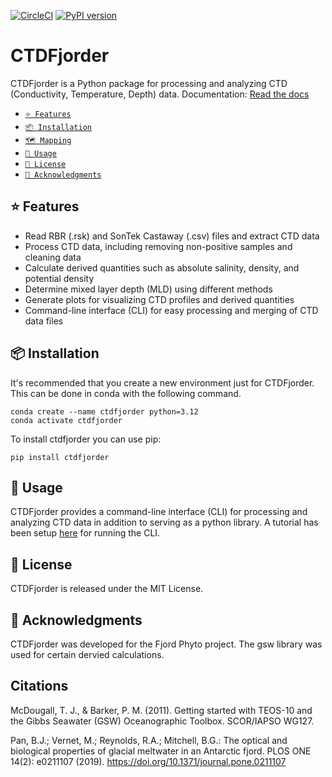 [![CircleCI](https://dl.circleci.com/status-badge/img/circleci/BqQeY7gNQzLD7veRpM5Fpj/4nijPG3CZqyE8SAoqtPWZr/tree/main.svg?style=shield)](https://dl.circleci.com/status-badge/redirect/circleci/BqQeY7gNQzLD7veRpM5Fpj/4nijPG3CZqyE8SAoqtPWZr/tree/main)
[![PyPI version](https://badge.fury.io/py/ctdfjorder.svg)](https://badge.fury.io/py/ctdfjorder)

# CTDFjorder
CTDFjorder is a Python package for processing and analyzing CTD (Conductivity, Temperature, Depth) data.
Documentation: [Read the docs](https://nikothomas.github.io/ctdfjorder/)

- [<code>⭐ Features</code>](#-features)
- [<code>📦 Installation</code>](#-installation)
- [<code>🗺️ Mapping</code>](#-mapping)
- [<code>🚀 Usage</code>](#-usage)
- [<code>📝 License</code>](#-license)
- [<code>📢 Acknowledgments</code>](#-acknowledgments)

## ⭐ Features
- Read RBR (.rsk) and SonTek Castaway (.csv) files and extract CTD data
- Process CTD data, including removing non-positive samples and cleaning data
- Calculate derived quantities such as absolute salinity, density, and potential density
- Determine mixed layer depth (MLD) using different methods
- Generate plots for visualizing CTD profiles and derived quantities
- Command-line interface (CLI) for easy processing and merging of CTD data files

## 📦 Installation
It's recommended that you create a new environment just for CTDFjorder. This can be done in conda with the following
command.
```shell
conda create --name ctdfjorder python=3.12
conda activate ctdfjorder
```
To install ctdfjorder you can use pip:
```shell
pip install ctdfjorder
```

## 🚀 Usage
CTDFjorder provides a command-line interface (CLI) for processing and analyzing CTD data in addition to serving
as a python library. A tutorial has been setup [here](https://nikothomas.github.io/ctdfjorder/Getting%20Started.html)
for running the CLI.

## 📝 License
CTDFjorder is released under the MIT License.

## 📢 Acknowledgments
CTDFjorder was developed for the Fjord Phyto project. The gsw library was used for certain dervied calculations.

## Citations
McDougall, T. J., & Barker, P. M. (2011). Getting started with TEOS-10 and the Gibbs Seawater (GSW) Oceanographic Toolbox. SCOR/IAPSO WG127.

Pan, B.J.; Vernet, M.; Reynolds, R.A.; Mitchell, B.G.: The optical and biological properties of glacial meltwater in an Antarctic fjord. PLOS ONE 14(2): e0211107 (2019). https://doi.org/10.1371/journal.pone.0211107
